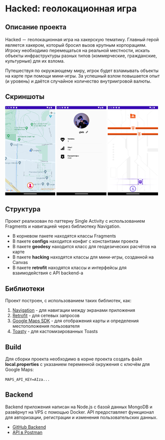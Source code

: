 # Hacked: геолокационная игра

## Описание проекта

Hacked － геолокационная игра на хакерскую тематику. Главный герой является хакером, который бросил вызов крупным корпорациям. Игроку необходимо перемещаться на реальной местности, искать объекты инфраструктуры разных типов (коммерческие, гражданские, культурные) для их взлома.

Путешествуя по окружающему миру, игрок будет взламывать объекты на карте при помощи мини-игры. За успешный взлом повышается опыт (и уровень) и даётся случайное количество внутриигровой валюты.

## Скриншоты

<div>
  <img src="https://github.com/gleb-novikov/hacked/blob/master/media/screenshot_1.png" width="32%" height="32%">
  <img src="https://github.com/gleb-novikov/hacked/blob/master/media/screenshot_2.png" width="32%" height="32%">
  <img src="https://github.com/gleb-novikov/hacked/blob/master/media/screenshot_3.png" width="32%" height="32%">
</div>

## Структура

Проект реализован по паттерну Single Activity с использованием Fragments и навигацией через библиотеку Navigation.

* В корневом пакете находятся классы Fragments
* В пакете **configs** находится конфиг с константами проекта
* В пакете **geodesy** находится класс для геодезических расчётов на карте
* В пакете **hacking** находятся классы для мини-игры, созданной на Canvas
* В пакете **retrofit** находятся классы и интерфейсы для взаимодействия с API backend-а

## Библиотеки

Проект построен, с использованием таких библиотек, как:

1. [Navigation](https://developer.android.com/guide/navigation/navigation-getting-started) - для навигации между экранами приложения
2. [Retrofit](https://square.github.io/retrofit/) - для сетевых запросов
3. [Google Maps SDK](https://developers.google.com/maps/documentation/android-sdk/overview) - для отображения карты и определения местоположения пользователя
4. [Toasty](https://github.com/GrenderG/Toasty) - для кастомизированных Toasts

## Build

Для сборки проекта необходимо в корне проекта создать файл **local.properties** с указанием переменной окружения с ключём для Google Maps:

`
MAPS_API_KEY=AIza...
`

## Backend

Backend приложения написан на Node.js с базой данных MongoDB и развёрнут на VPS с помощью Docker.
API предоставляет функционал для авторизации, регистрации и изменения пользовательских данных.

* [GitHub Backend](https://github.com/Tinkerbells/hacker-app-back)
* [API в Postman](https://www.postman.com/gleb-no/workspace/hacked/collection/11215862-05162e21-8e12-4cd4-a49f-2388c87d3452?action=share&creator=11215862)
